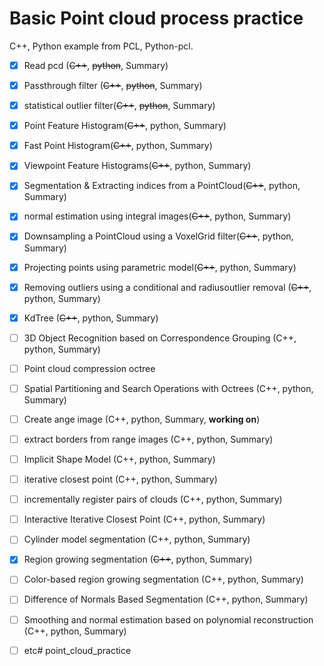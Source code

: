# Basic Point cloud process practice

C++, Python example from PCL, Python-pcl.

- [x] Read pcd (~~C++~~, ~~python~~, Summary)
- [x] Passthrough filter (~~C++~~, ~~python~~, Summary)
- [x] statistical outlier filter(~~C++~~, ~~python~~, Summary)
- [x] Point Feature Histogram(~~C++~~, python, Summary)
- [x] Fast Point Histogram(~~C++~~, python, Summary)
- [x] Viewpoint Feature Histograms(~~C++~~, python, Summary)
- [x] Segmentation & Extracting indices from a PointCloud(~~C++~~, python, Summary)
- [x] normal estimation using integral images(~~C++~~, python, Summary)
- [x] Downsampling a PointCloud using a VoxelGrid filter(~~C++~~, python, Summary)
- [x] Projecting points using parametric model(~~C++~~, python, Summary)
- [x] Removing outliers using a conditional and radiusoutlier removal (~~C++~~, python, Summary)
- [x] KdTree (~~C++~~, python, Summary)
- [ ] 3D Object Recognition based on Correspondence Grouping (C++, python, Summary)
- [ ] Point cloud compression octree 
- [ ] Spatial Partitioning and Search Operations with Octrees (C++, python, Summary)
- [ ] Create ange image (C++, python, Summary, **working on**)
- [ ] extract borders from range images (C++, python, Summary)
- [ ] Implicit Shape Model (C++, python, Summary)
- [ ] iterative closest point (C++, python, Summary)
- [ ] incrementally register pairs of clouds (C++, python, Summary)
- [ ] Interactive Iterative Closest Point (C++, python, Summary)
- [ ] Cylinder model segmentation (C++, python, Summary)
- [x] Region growing segmentation (~~C++~~, python, Summary)
- [ ] Color-based region growing segmentation (C++, python, Summary)
- [ ] Difference of Normals Based Segmentation (C++, python, Summary)
- [ ] Smoothing and normal estimation based on polynomial reconstruction (C++, python, Summary)
- [ ] etc# point_cloud_practice

